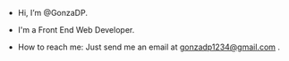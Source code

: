 - Hi, I’m @GonzaDP.

- I'm a Front End Web Developer.

- How to reach me: Just send me an email at gonzadp1234@gmail.com .
